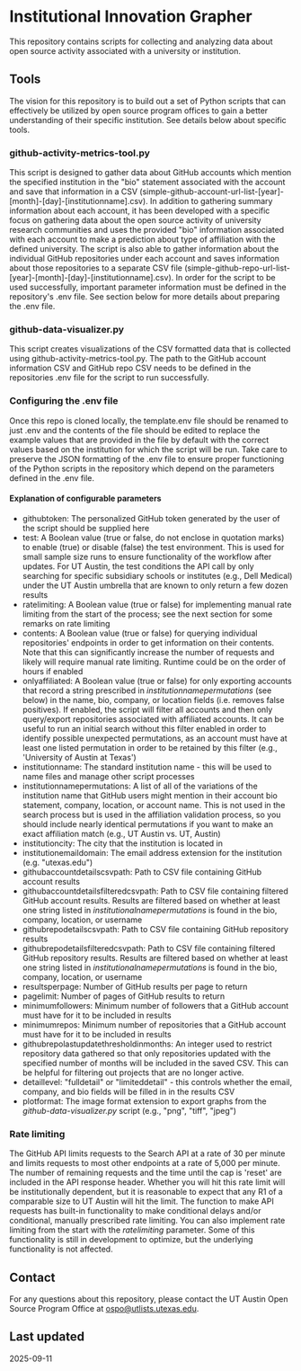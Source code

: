# Institutional Innovation Grapher
This repository contains scripts for collecting and analyzing data about open source activity associated with a university or institution.

## Tools
The vision for this repository is to build out a set of Python scripts that can effectively be utilized by open source program offices to gain a better understanding of their specific institution. See details below about specific tools.

### github-activity-metrics-tool.py
This script is designed to gather data about GitHub accounts which mention the specified institution in the "bio" statement associated with the account and save that information in a CSV (simple-github-account-url-list-[year]-[month]-[day]-[institutionname].csv). In addition to gathering summary information about each account, it has been developed with a specific focus on gathering data about the open source activity of university research communities and uses the provided "bio" information associated with each account to make a prediction about type of affiliation with the defined university. The script is also able to gather information about the individual GitHub repositories under each account and saves information about those repositories to a separate CSV file (simple-github-repo-url-list-[year]-[month]-[day]-[institutionname].csv). In order for the script to be used successfully, important parameter information must be defined in the repository's .env file. See section below for more details about preparing the .env file.

### github-data-visualizer.py
This script creates visualizations of the CSV formatted data that is collected using github-activity-metrics-tool.py. The path to the GitHub account information CSV and GitHub repo CSV needs to be defined in the repositories .env file for the script to run successfully.

### Configuring the .env file
Once this repo is cloned locally, the template.env file should be renamed to just .env and the contents of the file should be edited to replace the example values that are provided in the file by default with the correct values based on the institution for which the script will be run. Take care to preserve the JSON formatting of the .env file to ensure proper functioning of the Python scripts in the repository which depend on the parameters defined in the .env file.

#### Explanation of configurable parameters
* githubtoken:  The personalized GitHub token generated by the user of the script should be supplied here
* test: A Boolean value (true or false, do not enclose in quotation marks) to enable (true) or disable (false) the test environment. This is used for small sample size runs to ensure functionality of the workflow after updates. For UT Austin, the test conditions the API call by only searching for specific subsidiary schools or institutes (e.g., Dell Medical) under the UT Austin umbrella that are known to only return a few dozen results
* ratelimiting: A Boolean value (true or false) for implementing manual rate limiting from the start of the process; see the next section for some remarks on rate limiting
* contents: A Boolean value (true or false) for querying individual repositories' endpoints in order to get information on their contents. Note that this can significantly increase the number of requests and likely will require manual rate limiting. Runtime could be on the order of hours if enabled
* onlyaffiliated: A Boolean value (true or false) for only exporting accounts that record a string prescribed in *institutionnamepermutations* (see below) in the name, bio, company, or location fields (i.e. removes false positives). If enabled, the script will filter all accounts and then only query/export repositories associated with affiliated accounts. It can be useful to run an initial search without this filter enabled in order to identify possible unexpected permutations, as an account must have at least one listed permutation in order to be retained by this filter (e.g., 'University of Austin at Texas')
* institutionname:  The standard institution name - this will be used to name files and manage other script processes
* institutionnamepermutations:  A list of all of the variations of the institution name that GitHub users might mention in their account bio statement, company, location, or account name. This is not used in the search process but is used in the affiliation validation process, so you should include nearly identical permutations if you want to make an exact affiliation match (e.g., UT Austin vs. UT, Austin)
* institutioncity:  The city that the institution is located in
* institutionemaildomain:  The email address extension for the institution (e.g. "utexas.edu")
* githubaccountdetailscsvpath:  Path to CSV file containing GitHub account results
* githubaccountdetailsfilteredcsvpath:  Path to CSV file containing filtered GitHub account results. Results are filtered based on whether at least one string listed in *institutionalnamepermutations* is found in the bio, company, location, or username
* githubrepodetailscsvpath:  Path to CSV file containing GitHub repository results
* githubrepodetailsfilteredcsvpath:  Path to CSV file containing filtered GitHub repository results. Results are filtered based on whether at least one string listed in *institutionalnamepermutations* is found in the bio, company, location, or username
* resultsperpage:  Number of GitHub results per page to return
* pagelimit:  Number of pages of GitHub results to return
* minimumfollowers:  Minimum number of followers that a GitHub account must have for it to be included in results
* minimumrepos:  Minimum number of repositories that a GitHub account must have for it to be included in results
* githubrepolastupdatethresholdinmonths:  An integer used to restrict repository data gathered so that only repositories updated with the specified number of months will be included in the saved CSV. This can be helpful for filtering out projects that are no longer active.
* detaillevel:  "fulldetail" or "limiteddetail" - this controls whether the email, company, and bio fields will be filled in in the results CSV
* plotformat:   The image format extension to export graphs from the *github-data-visualizer.py* script (e.g., "png", "tiff", "jpeg")

### Rate limiting
The GitHub API limits requests to the Search API at a rate of 30 per minute and limits requests to most other endpoints at a rate of 5,000 per minute. The number of remaining requests and the time until the cap is 'reset' are included in the API response header. Whether you will hit this rate limit will be institutionally dependent, but it is reasonable to expect that any R1 of a comparable size to UT Austin will hit the limit. The function to make API requests has built-in functionality to make conditional delays and/or conditional, manually prescribed rate limiting. You can also implement rate limiting from the start with the *ratelimiting* parameter. Some of this functionality is still in development to optimize, but the underlying functionality is not affected. 

## Contact
For any questions about this repository, please contact the UT Austin Open Source Program Office at ospo@utlists.utexas.edu.

## Last updated
2025-09-11